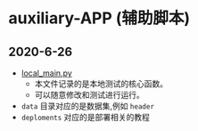 # auxiliary-APP (辅助脚本)

## 2020-6-26
- [local_main.py](./local_main.py)
  - 本文件记录的是本地测试的核心函数。
  - 可以随意修改和测试进行运行。
- `data` 目录对应的是数据集,例如 `header`
- `deploments` 对应的是部署相关的教程


